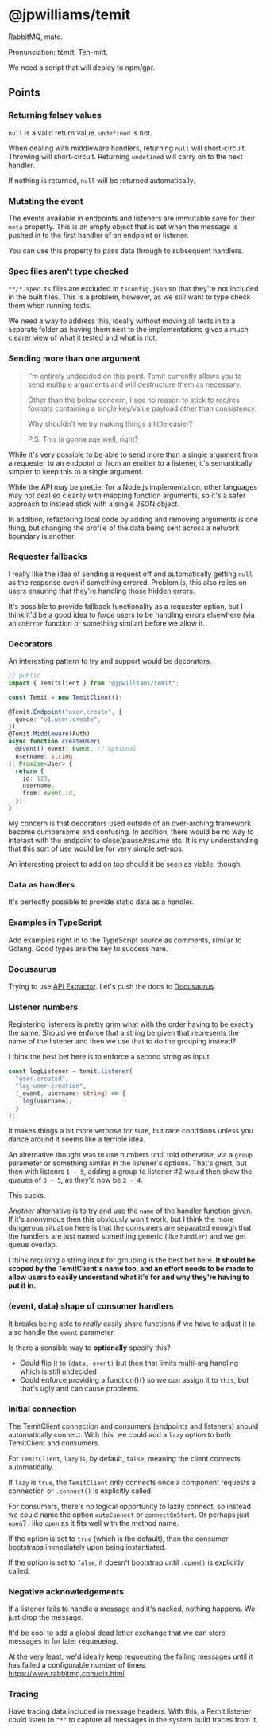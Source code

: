 # @jpwilliams/temit

RabbitMQ, mate.

Pronunciation: tɛ́mɪ́t. Teh-mitt.

We need a script that will deploy to npm/gpr.

## Points

### Returning falsey values

`null` is a valid return value. `undefined` is not.

When dealing with middleware handlers, returning `null` will short-circuit. Throwing will short-circuit. Returning `undefined` will carry on to the next handler.

If nothing is returned, `null` will be returned automatically.

### Mutating the event

The events available in endpoints and listeners are immutable save for their `meta` property. This is an empty object that is set when the message is pushed in to the first handler of an endpoint or listener.

You can use this property to pass data through to subsequent handlers.

### Spec files aren't type checked

`**/*.spec.ts` files are excluded in `tsconfig.json` so that they're not included in the built files. This is a problem, however, as we still want to type check them when running tests.

We need a way to address this, ideally without moving all tests in to a separate folder as having them next to the implementations gives a much clearer view of what it tested and what is not.

### Sending more than one argument

> I'm entirely undecided on this point. Temit currently allows you to send multiple arguments and will destructure them as necessary.
>
> Other than the below concern, I see no reason to stick to req/res formats containing a single key/value payload other than consistency.
>
> Why shouldn't we try making things a little easier?
>
> P.S. This is gonna age well, right?

While it's very possible to be able to send more than a single argument from a requester to an endpoint or from an emitter to a listener, it's semantically simpler to keep this to a single argument.

While the API may be prettier for a Node.js implementation, other languages may not deal so cleanly with mapping function arguments, so it's a safer approach to instead stick with a single JSON object.

In addition, refactoring local code by adding and removing arguments is one thing, but changing the profile of the data being sent across a network boundary is another.

### Requester fallbacks

I really like the idea of sending a request off and automatically getting `null` as the response even if something errored. Problem is, this also relies on users ensuring that they're handling those hidden errors.

It's possible to provide fallback functionality as a requester option, but I think it'd be a good idea to _force_ users to be handling errors elsewhere (via an `onError` function or something similar) before we allow it.

### Decorators

An interesting pattern to try and support would be decorators.

```ts
// public
import { TemitClient } from "@jpwilliams/temit";

const Temit = new TemitClient();

@Temit.Endpoint("user.create", {
  queue: "v1.user.create",
})
@Temit.Middleware(Auth)
async function createUser(
  @Event() event: Event, // optional
  username: string
): Promise<User> {
  return {
    id: 123,
    username,
    from: event.id,
  };
}
```

My concern is that decorators used outside of an over-arching framework become cumbersome and confusing. In addition, there would be no way to interact with the endpoint to close/pause/resume etc. It is my understanding that this sort of use would be for very simple set-ups.

An interesting project to add on top should it be seen as viable, though.

### Data as handlers

It's perfectly possible to provide static data as a handler.

### Examples in TypeScript

Add examples right in to the TypeScript source as comments, similar to Golang. Good types are the key to success here.

### Docusaurus

Trying to use [API Extractor](https://api-extractor.com/). Let's push the docs to [Docusaurus](https://docusaurus.io).

### Listener numbers

Registering listeners is pretty grim what with the order having to be exactly the same. Should we enforce that a string be given that represents the name of the listener and then we use that to do the grouping instead?

I think the best bet here is to enforce a second string as input.

```typescript
const logListener = temit.listener(
  "user.created",
  "log-user-creation",
  (_event, username: string) => {
    log(username);
  }
);
```

It makes things a bit more verbose for sure, but race conditions unless you dance around it seems like a terrible idea.

An alternative thought was to use numbers until told otherwise, via a `group` parameter or something similar in the listener's options. That's great, but then with listenrs `1 - 5`, adding a group to listener #2 would then skew the queues of `3 - 5`, as they'd now be `2 - 4`.

This sucks.

_Another_ alternative is to try and use the `name` of the handler function given. If it's anonymous then this obviously won't work, but I think the more dangerous situation here is that the consumers are separated enough that the handlers are just named something generic (like `handler`) and we get queue overlap.

I think _requiring_ a string input for grouping is the best bet here. **It should be scoped by the TemitClient's name too, and an effort needs to be made to allow users to easily understand what it's for and why they're having to put it in.**

### (event, data) shape of consumer handlers

It breaks being able to _really_ easily share functions if we have to adjust it to also handle the `event` parameter.

Is there a sensible way to **optionally** specify this?

- Could flip it to `(data, event)` but then that limits multi-arg handling which is still undecided
- Could enforce providing a function(){} so we can assign it to `this`, but that's ugly and can cause problems.

### Initial connection

The TemitClient connection and consumers (endpoints and listeners) should automatically connect. With this, we could add a `lazy` option to both TemitClient and consumers.

For `TemitClient`, `lazy` is, by default, `false`, meaning the client connects automatically.

If `lazy` is `true`, the `TemitClient` only connects once a component requests a connection or `.connect()` is explicitly called.

For consumers, there's no logical opportunity to lazily connect, so instead we could name the option `autoConnect` or `connectOnStart`. Or perhaps just `open`? I like `open` as it fits well with the method name.

If the option is set to `true` (which is the default), then the consumer bootstraps immediately upon being instantiated.

If the option is set to `false`, it doesn't bootstrap until `.open()` is explicitly called.

### Negative acknowledgements

If a listener fails to handle a message and it's nacked, nothing happens. We just drop the message.

It'd be cool to add a global dead letter exchange that we can store messages in for later requeueing.

At the very least, we'd ideally keep requeueing the failing messages until it has failed a configurable number of times. https://www.rabbitmq.com/dlx.html

### Tracing

Have tracing data included in message headers. With this, a Remit listener could listen to `"*"` to capture all messages in the system build traces from it.

